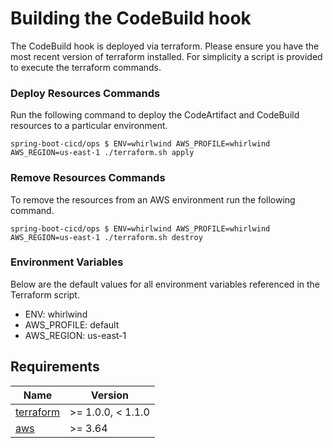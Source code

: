 # Building the CodeBuild hook
The CodeBuild hook is deployed via terraform. Please ensure you have the most recent version of terraform installed. For simplicity a script is provided to execute the terraform commands.
### Deploy Resources Commands
Run the following command to deploy the CodeArtifact and CodeBuild resources to a particular environment.
```
spring-boot-cicd/ops $ ENV=whirlwind AWS_PROFILE=whirlwind AWS_REGION=us-east-1 ./terraform.sh apply
```
### Remove Resources Commands
To remove the resources from an AWS environment run the following command.
```
spring-boot-cicd/ops $ ENV=whirlwind AWS_PROFILE=whirlwind AWS_REGION=us-east-1 ./terraform.sh destroy
```
### Environment Variables
Below are the default values for all environment variables referenced in the Terraform script.

- ENV: whirlwind
- AWS_PROFILE: default
- AWS_REGION: us-east-1

## Requirements

| Name | Version |
|------|---------|
| [terraform](https://releases.hashicorp.com/terraform/) | &gt;= 1.0.0, &lt; 1.1.0 |
| [aws](https://registry.terraform.io/providers/hashicorp/aws/latest) | &gt;= 3.64 |